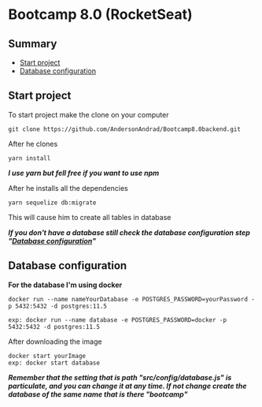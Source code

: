 # Bootcamp 8.0 (RocketSeat)

## Summary

- [Start project](#start-project)
- [Database configuration](#database-configuration)



## Start project

To start project make the clone on your computer

```
git clone https://github.com/AndersonAndrad/Bootcamp8.0backend.git
```

After he clones

```
yarn install
```

***I use yarn but fell free if you want to use npm***

After he installs all the dependencies

```
yarn sequelize db:migrate
```

This will cause him to create all tables in database

***If you don't have a database still check the database configuration step "[Database configuration](#database-configuration)"***

## Database configuration

**For the database I'm using docker**

```
docker run --name nameYourDatabase -e POSTGRES_PASSWORD=yourPassword -p 5432:5432 -d postgres:11.5

exp: docker run --name database -e POSTGRES_PASSWORD=docker -p 5432:5432 -d postgres:11.5
```

After downloading the image

```
docker start yourImage
exp: docker start database
```

***Remember that the setting that is path "src/config/database.js" is particulate, and you can change it at any time. If not change create the database of the same name that is there "bootcamp"***

